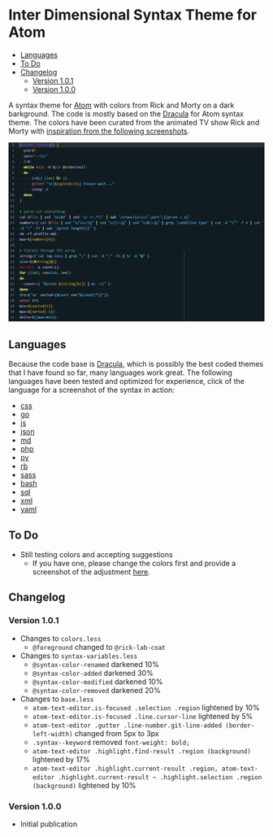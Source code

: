 # Inter Dimensional Syntax Theme for Atom


<!-- @import "[TOC]" {cmd="toc" depthFrom=2 depthTo=6 orderedList=false} -->
<!-- code_chunk_output -->

* [Languages](#languages)
* [To Do](#to-do)
* [Changelog](#changelog)
	* [Version 1.0.1](#version-101)
	* [Version 1.0.0](#version-100)

<!-- /code_chunk_output -->


A syntax theme for [Atom](https://atom.io/) with colors from Rick and Morty on a dark barkground. The code is mostly based on the [Dracula](https://atom.io/themes/dracula-syntax) for Atom syntax theme. The colors have been curated from the animated TV show Rick and Morty with [inspiration from the following screenshots](inspiration/).

![bash](screenshots/sh.jpg)

## Languages
Because the code base is [Dracula](https://atom.io/themes/dracula-syntax), which is possibly the best coded themes that I have found so far, many languages work great. The following languages have been tested and optimized for experience, click of the language for a screenshot of the syntax in action:
* [css](screenshots/css.jpg)
* [go](screenshots/go.jpg)
* [js](screenshots/js.jpg)
* [json](screenshots/json.jpg)
* [md](screenshots/md.jpg)
* [php](screenshots/php.jpg)
* [py](screenshots/py.jpg)
* [rb](screenshots/rb.jpg)
* [sass](screenshots/sass.jpg)
* [bash](screenshots/bash.jpg)
* [sql](screenshots/sql.jpg)
* [xml](screenshots/xml.jpg)
* [yaml](screenshots/yaml.jpg)

## To Do
* Still testing colors and accepting suggestions
  * If you have one, please change the colors first and provide a screenshot of the adjustment [here](https://github.com/tommybonobo/inter-dimensional-syntax/issues).

## Changelog
### Version 1.0.1
* Changes to `colors.less`
  * `@foreground` changed to `@rick-lab-coat`
* Changes to `syntax-variables.less`
	* `@syntax-color-renamed` darkened 10%
	* `@syntax-color-added` darkened 30%
	* `@syntax-color-modified` darkened 10%
	* `@syntax-color-removed` darkened 20%
* Changes to `base.less`
  * `atom-text-editor.is-focused .selection .region` lightened by 10%
  * `atom-text-editor.is-focused .line.cursor-line` lightened by 5%
  * `atom-text-editor .gutter .line-number.git-line-added (border-left-width)` changed from 5px to 3px
  * `.syntax--keyword` removed `font-weight: bold;`
  * `atom-text-editor .highlight.find-result .region (background)` lightened by 17%
  * `atom-text-editor .highlight.current-result .region,
  atom-text-editor .highlight.current-result ~ .highlight.selection .region (background)` lightened by 10%
### Version 1.0.0
* Initial publication

